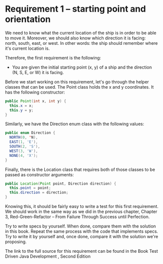 # Requirement 1 – starting point and orientation
We need to know what the current location of the ship is in order to be able to move it. 
Moreover, we should also know which direction it is facing: north, south, east, or west. 
In other words: the ship should remember where it's current location is. 

Therefore, the first requirement is the following:
- You are given the initial starting point (x, y) of a ship and the direction (N, S, E, or W) it is facing.

Before we start working on this requirement, let's go through the helper classes that can be used. 
The Point class holds the x and y coordinates. It has the following constructor:
```java
public Point(int x, int y) {
  this.x = x;
  this.y = y;
}
```
Similarly, we have the Direction enum class with the following values:
```java
public enum Direction {
  NORTH(0, 'N),
  EAST(1, 'E'),
  SOUTH(2, 'S'),
  WEST(3, 'W'),
  NONE(4, 'X');
}
```
Finally, there is the Location class that requires both of those classes to be passed as
constructor arguments:
```java
public Location(Point point, Direction direction) {
  this.point = point;
  this.direction = direction;
}
```
Knowing this, it should be fairly easy to write a test for this first requirement. We should work in the same way as we 
did in the previous chapter, Chapter 3, Red-Green-Refactor – From Failure Through Success until Perfection.

Try to write specs by yourself. When done, compare them with the solution in this book. 
Repeat the same process with the code that implements specs. Try to write it by yourself and, once done, 
compare it with the solution we're proposing.

The link to the full source for this requirement can be found in the Book Test Driven Java Development , Second Edition